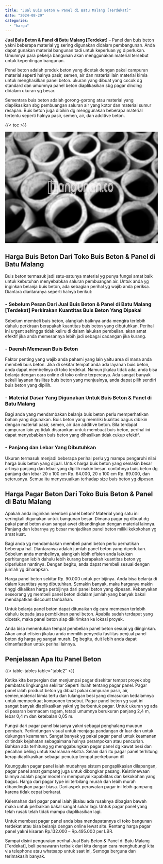 ```yaml
---
title: "Jual Buis Beton & Panel di Batu Malang [Terdekat]"
date: "2024-08-29"
categories: 
  - "harga"
---
```


**Jual Buis Beton & Panel di Batu Malang \[Terdekat\]** – Panel dan buis beton yakni beberapa material yg sering digunakan didalam pembangunan. Anda dapat gunakan material bangunan tadi untuk keperluan yg diperlukan. Umumnya para pekerja bangunan akan menggunakan material tersebut untuk kepentingan bangunan.

Penel beton adalah produk beton yang dicetak dengan pakai campuran material seperti halnya pasir, semen, air dan material lain material kimia untuk menghasilkan panel beton. ukuran yang dibuat yang cocok dg standard dan umumnya panel beton diaplikasikan sbg pagar dinding didalam ukuran yg besar.

Sementara buis beton adalah gorong-gorong atau material yang diaplikasikan sbg pembuangan saluran air yang kotor dan material sumur resapan. Buis beton juga dibikin dg menggunakan beberapa material tertentu seperti halnya pasir, semen, air, dan additive beton.

{{< toc >}}

![Jual Buis Beton & Panel di Batu Malang [Terdekat]](/images/jual-panel-buis-beton-murah-10.png)

## Harga Buis Beton Dari Toko Buis Beton & Panel di Batu Malang

Buis beton termasuk jadi satu-satunya material yg punya fungsi amat baik untuk kebutuhan menyebabkan saluran pembuangan air. Untuk anda yg inginkan belanja buis beton, ada sebagian perihal yg wajib anda periksa. Diantara diantaranya seperti halnya berikut:

### \- Sebelum Pesan Dari Jual Buis Beton & Panel di Batu Malang \[Terdekat\] Perkirakan Kuantitas Buis Beton Yang Dipakai

Sebelum membeli buis beton, alangkah baiknya anda mengira terlebih dahulu perkiraan berapakah kuantitas buis beton yang dibutuhkan. Perihal ini urgent sehingga tidak keliru di dalam lakukan pembelian. akan amat efektif jika anda memesannya lebih jadi sebagai cadangan jika kurang.

### \- Daerah Memesan Buis Beton

Faktor penting yang wajib anda pahami yang lain yaitu area di mana anda membeli buis beton. Jika di sekitar tempat anda ada layanan buis beton, anda dapat membelinya di toko terdekat. Namun jikalau tidak ada, anda bisa belanja dengan cara online di toko online terpercaya. Ada sangat banyak sekali layanan fasilitas buis beton yang menjualnya, anda dapat pilih sendiri buis beton yang dipilih.

### \- Material Dasar Yang Digunakan Untuk Buis Beton & Panel di Batu Malang

Bagi anda yang mendambakan belanja buis beton perlu memperhatikan bahan yang digunakan. Buis beton yang memiliki kualitas bagus dibikin dengan material pasir, semen, air dan additive beton. Bila terdapat campuran lain yg tidak disarankan untuk membuat buis beton, perihal ini dapat menyebabkan buis beton yang dihasilkan tidak cukup efektif.

### \- Panjang dan Lebar Yang Dibutuhkan

Ukuran termasuk menjadi beberapa perihal perlu yg mampu pengaruhi nilai harga buis beton yang dijual. Untuk harga buis beton yang semakin besar artinya panjang dan lebar yang dipilih makin besar. contohnya buis beton dg panjang dan lebar 20 x 100 cm Rp. 64.000, 20 x 100 cm Rp. 89.000, dan seterusnya. Semua itu menyesuaikan terhadap size buis beton yg dipesan.

## Harga Pagar Beton Dari Toko Buis Beton & Panel di Batu Malang

Apakah anda inginkan membeli panel beton? Material yang satu ini seringkali digunakan untuk bangunan besar. Dimana pagar yg dibuat dg pakai panel beton akan sangat awet dibandingkan dengan material lainnya. Panjang dan lebarnya yg besar menjadikan panel beton miliki kekokohan yg amat kuat.

Bagi anda yg mendambakan membeli panel beton perlu perhatikan beberapa hal. Diantaranya adalah jumlah panel beton yang diperlukan. Sebelum anda membelinya, alangkah lebih efisien anda lakukan perhitungan lebih dahulu lebih kurang berapakah kuantitas beton yg diperlukan nantinya. Dengan begitu, anda dapat membeli sesuai dengan jumlah yg diharapkan.

Harga panel beton sekitar Rp. 90.000 untuk per bijinya. Anda bisa belanja di dalam kuantitas yang dibutuhkan. Semakin banyak, maka harganya makin tinggi dikalikan harga perbijinya dari panel beton yang dipesan. Kebanyakan seseorang yg membeli panel beton didalam jumlah yang banyak bakal mendapatkan discount tambahan.

Untuk belanja panel beton dapat ditunaikan dg cara memesan terlebih dahulu kepada jasa pembikinan panel beton. Apabila sudah terdapat yang dicetak, maka panel beton siap dikirimkan ke lokasi proyek.

Anda bisa menentukan tempat pembelian panel beton sesuai yg diinginkan. Akan amat efisien jikalau anda memilih penyedia fasilitas penjual panel beton dg harga yg sangat murah. Dg begitu, duit lebih anda dapat dimanfaatkan untuk perihal lainnya.

## Penjelasan Apa Itu Panel Beton

{{< table-tables table="table2" >}}

Ketika kita berpergian dan menjumpai pagar disekitar tempat proyek sbg pembatas lingkungan seklitar Seperti itulah tentang pagar panel. Pagar panel ialah product beton yg dibuat pakai campuran pasir, air, semen,material kimia tertu dan tulangan besi yang dimasukan kedalamnya untuk memperkuat komponen tersebut. Pagar panel beton yg saat ini sangat banyak diaplikasikan yakni yg berbentuk pagar. Untuk ukuran yg ada di pasaran bermacam ragam, tetapi umumnya berukuran panjang 2,4 m, lebar 0,4 m dan ketebalan 0,05 m.

Fungsi dari pagar panel biasanya yakni sebagai penghalang maupun pemisah. Perlindungan visual untuk menjaga pandangan dr luar dan untuk dukungan keamanan. Sangat banyak yg pakai pagar panel untuk keamanan dr tindak kejahatan sebagaimana halnya perampokan atau pencurian. Bahkan ada terhitung yg menggabungkan pagar panel dg kawat besi dan pecahan beling untuk keamanan ekstra. Selain dari itu pagar panel terhitung kerap diaplikasikan sebagai penutup tempat perkebunan dll.

Keunggulan pagar panel ialah mudahnya sistem pengaplikasian dilapangan, pagar panel amat gampang juga untuk dibongkar pasang. Keistimewaan lainnya adalah pagar model ini mempunyai kapabilitas dan kekokohan yang bagus. Harga dari pagar type ini terbilang murah dan lebih murah dibandingkan pagar biasa. Dari aspek perawatan pagar ini lebih gampang karena tidak cepat berkarat.

Kelemahan dari pagar panel ialah jikalau ada rusaknya dibagian bawah maka untuk perbaikan bakal sangat sukar lagi. Untuk pagar panel yang telah rusak telah tidak mampu diaplikasikan lagi.

Untuk membuat pagar panel anda bisa mendapatannya di toko bangunan terdekat atau bisa belanja dengan online lewat site. Rentang harga pagar panel yakni kisaran Rp.132.000 – Rp.495.000 per LBR.

Sampai disini penguraian perihal Jual Buis Beton & Panel di Batu Malang \[Terdekat\], beli penawaran terbaik dari kita dengan cara menghubungi kita via telephone atau whatsapp untuk saat ini, Semoga berguna dan terimakasih banyak.
